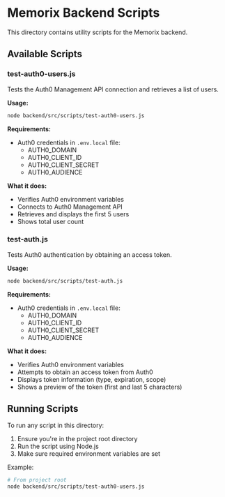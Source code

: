 # Memorix Backend Scripts

This directory contains utility scripts for the Memorix backend.

## Available Scripts

### test-auth0-users.js

Tests the Auth0 Management API connection and retrieves a list of users.

**Usage:**
```bash
node backend/src/scripts/test-auth0-users.js
```

**Requirements:**
- Auth0 credentials in `.env.local` file:
  - AUTH0_DOMAIN
  - AUTH0_CLIENT_ID
  - AUTH0_CLIENT_SECRET
  - AUTH0_AUDIENCE

**What it does:**
- Verifies Auth0 environment variables
- Connects to Auth0 Management API
- Retrieves and displays the first 5 users
- Shows total user count

### test-auth.js

Tests Auth0 authentication by obtaining an access token.

**Usage:**
```bash
node backend/src/scripts/test-auth.js
```

**Requirements:**
- Auth0 credentials in `.env.local` file:
  - AUTH0_DOMAIN
  - AUTH0_CLIENT_ID
  - AUTH0_CLIENT_SECRET
  - AUTH0_AUDIENCE

**What it does:**
- Verifies Auth0 environment variables
- Attempts to obtain an access token from Auth0
- Displays token information (type, expiration, scope)
- Shows a preview of the token (first and last 5 characters)

## Running Scripts

To run any script in this directory:

1. Ensure you're in the project root directory
2. Run the script using Node.js
3. Make sure required environment variables are set

Example:
```bash
# From project root
node backend/src/scripts/test-auth0-users.js
``` 